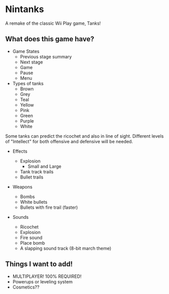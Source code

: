 # Nintanks
A remake of the classic Wii Play game, Tanks!


## What does this game have?


- Game States
    - Previous stage summary
    - Next stage
    - Game
    - Pause
    - Menu
- Types of tanks
    - Brown
    - Grey
    - Teal
    - Yellow 
    - Pink 
    - Green 
    - Purple 
    - White 
        
Some tanks can predict the ricochet and also in line of sight.
Different levels of "Intellect" for both offensive and defensive will be needed.

- Effects
    - Explosion
        - Small and Large
    - Tank track trails
    - Bullet trails
- Weapons
    - Bombs
    - White bullets
    - Bullets with fire trail (faster)
   
- Sounds
    - Ricochet
    - Explosion
    - Fire sound
    - Place bomb
    - A slapping sound track (8-bit march theme)

## Things I want to add!
- MULTIPLAYER! 100% REQUIRED!
- Powerups or leveling system
- Cosmetics??